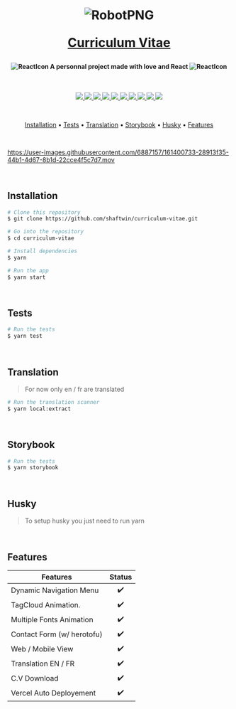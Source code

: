 <h1 align="center">
  
  ![RobotPNG](https://user-images.githubusercontent.com/6887157/161399438-5415470d-8191-4822-b2fa-f6cd281d98c6.png)
  
  <a href="http://curriculum-vitae-shaftwin.vercel.app/">Curriculum Vitae</a>
</h1>

<h4 align="center">
  
 ![ReactIcon](https://user-images.githubusercontent.com/6887157/161400100-9786e051-1d7e-4f95-bca7-e5ff295c3b13.svg) A personnal project made with love and React ![ReactIcon](https://user-images.githubusercontent.com/6887157/161400100-9786e051-1d7e-4f95-bca7-e5ff295c3b13.svg)
</h4>
<br>

<p align="center">
  <a href="https://reactjs.org/">
      <img src="https://img.shields.io/badge/Framework-React-blue?logo=data:image/svg+xml;base64,PHN2ZyB4bWxucz0iaHR0cDovL3d3dy53My5vcmcvMjAwMC9zdmciIHZpZXdCb3g9Ii0xMS41IC0xMC4yMzE3NCAyMyAyMC40NjM0OCI+CiAgPHRpdGxlPlJlYWN0IExvZ288L3RpdGxlPgogIDxjaXJjbGUgY3g9IjAiIGN5PSIwIiByPSIyLjA1IiBmaWxsPSIjNjFkYWZiIi8+CiAgPGcgc3Ryb2tlPSIjNjFkYWZiIiBzdHJva2Utd2lkdGg9IjEiIGZpbGw9Im5vbmUiPgogICAgPGVsbGlwc2Ugcng9IjExIiByeT0iNC4yIi8+CiAgICA8ZWxsaXBzZSByeD0iMTEiIHJ5PSI0LjIiIHRyYW5zZm9ybT0icm90YXRlKDYwKSIvPgogICAgPGVsbGlwc2Ugcng9IjExIiByeT0iNC4yIiB0cmFuc2Zvcm09InJvdGF0ZSgxMjApIi8+CiAgPC9nPgo8L3N2Zz4K">
  </a>
  <a href="https://webpack.js.org/">
      <img src="https://img.shields.io/badge/bundler-webpack-lightblue">
  </a>
  <a href="https://babeljs.io/">
      <img src="https://img.shields.io/badge/compiler-babel-yellow">
  </a>
  <a href="https://jestjs.io/">
      <img src="https://img.shields.io/badge/test-jest-brightgreen">
  </a>
  <a href="https://testing-library.com/docs/react-testing-library/intro/">
      <img src="https://img.shields.io/badge/test-react testing library-brightgreen">
  </a>
  <a href="https://cucumber.io/">
      <img src="https://img.shields.io/badge/test-cucumber-brightgreen">
  </a>
  <a href="https://emotion.sh/docs/introduction">
      <img src="https://img.shields.io/badge/style-emotion-orange">
  </a>
  <a href="https://www.i18next.com/">
      <img src="https://img.shields.io/badge/Translation-i18n-purple">
  </a>
  <a href="https://storybook.js.org/">
      <img src="https://img.shields.io/badge/doc-storybook-pink">
  </a>
  <a href="https://typicode.github.io/husky/#/">
      <img src="https://img.shields.io/badge/git-husky-lightgrey">
  </a>
</p>
<br>

<p align="center">
  <a href="#installation">Installation</a> • <a href="#tests">Tests</a> • <a href="#translation">Translation</a> • <a href="#storybook">Storybook</a> • <a href="#husky">Husky</a> • <a href="#features">Features</a>
</p>
<br>

https://user-images.githubusercontent.com/6887157/161400733-28913f35-44b1-4d67-8b1d-22cce4f5c7d7.mov

<br>

## Installation
```zsh
# Clone this repository
$ git clone https://github.com/shaftwin/curriculum-vitae.git

# Go into the repository
$ cd curriculum-vitae

# Install dependencies
$ yarn

# Run the app
$ yarn start
```
<br>

## Tests
```zsh
# Run the tests
$ yarn test
```
<br>

## Translation
> For now only en / fr are translated
```zsh
# Run the translation scanner
$ yarn local:extract
```
<br>

## Storybook
```zsh
# Run the tests
$ yarn storybook
```
<br>

## Husky
> To setup husky you just need to run yarn
<br>

## Features

| Features                     | Status    |
|------------------------------|:---------:|
| Dynamic Navigation Menu      | ✔️         |
| TagCloud Animation.          | ✔️         |
| Multiple Fonts Animation     | ✔️         |
| Contact Form (w/ herotofu)   | ✔️         |
| Web / Mobile View            | ✔️         |
| Translation EN / FR          | ✔️         |
| C.V Download                 | ✔️         |
| Vercel Auto Deployement      | ✔️         |
